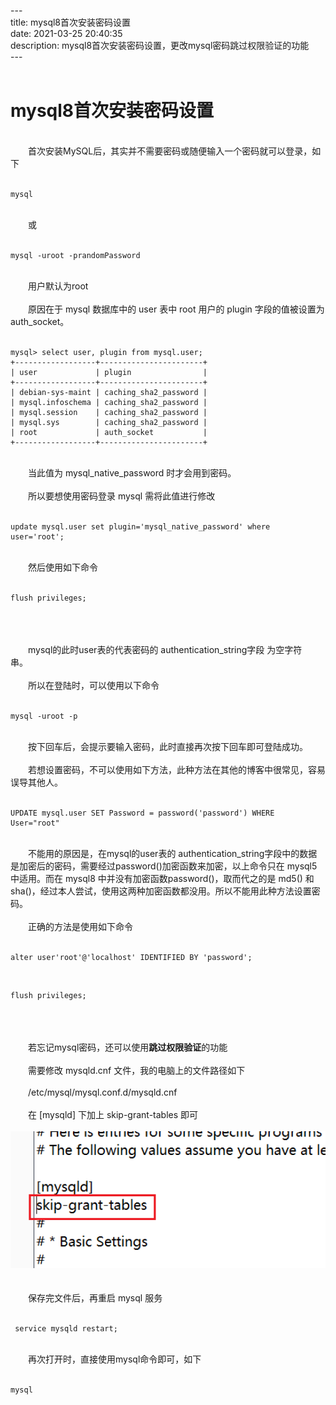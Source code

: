 ---&emsp;  
title: mysql8首次安装密码设置&emsp;  
date: 2021-03-25 20:40:35&emsp;  
description: mysql8首次安装密码设置，更改mysql密码跳过权限验证的功能&emsp;  
---&emsp;  
&emsp;  
# mysql8首次安装密码设置&emsp;  
&emsp;  
&emsp;&emsp;首次安装MySQL后，其实并不需要密码或随便输入一个密码就可以登录，如下&emsp;  
&emsp;  
```
mysql
```
&emsp;  
&emsp;&emsp;或&emsp;  
&emsp;  
```
mysql -uroot -prandomPassword
```
&emsp;  
&emsp;&emsp;用户默认为root&emsp;  
&emsp;  
&emsp;&emsp;原因在于 mysql 数据库中的 user 表中 root 用户的 plugin 字段的值被设置为 auth_socket。&emsp;  
&emsp;  
```
mysql> select user, plugin from mysql.user;
+------------------+-----------------------+
| user             | plugin                |
+------------------+-----------------------+
| debian-sys-maint | caching_sha2_password |
| mysql.infoschema | caching_sha2_password |
| mysql.session    | caching_sha2_password |
| mysql.sys        | caching_sha2_password |
| root             | auth_socket           |
+------------------+-----------------------+
```
&emsp;  
&emsp;&emsp;当此值为 mysql_native_password 时才会用到密码。&emsp;  
&emsp;  
&emsp;&emsp;所以要想使用密码登录 mysql 需将此值进行修改&emsp;  
&emsp;  
```mysql
update mysql.user set plugin='mysql_native_password' where user='root';
```
&emsp;  
&emsp;&emsp;然后使用如下命令&emsp;  
&emsp;  
```mysql
flush privileges;
```
&emsp;  
&emsp;&emsp;&emsp;  
&emsp;  
&emsp;&emsp;mysql的此时user表的代表密码的 authentication_string字段 为空字符串。&emsp;  
&emsp;  
&emsp;&emsp;所以在登陆时，可以使用以下命令&emsp;  
&emsp;  
```
mysql -uroot -p
```
&emsp;  
&emsp;&emsp;按下回车后，会提示要输入密码，此时直接再次按下回车即可登陆成功。&emsp;  
&emsp;  
&emsp;&emsp;若想设置密码，不可以使用如下方法，此种方法在其他的博客中很常见，容易误导其他人。&emsp;  
&emsp;  
```mysql
UPDATE mysql.user SET Password = password('password') WHERE User="root"
```
&emsp;  
&emsp;&emsp;不能用的原因是，在mysql的user表的 authentication_string字段中的数据是加密后的密码，需要经过password()加密函数来加密，以上命令只在 mysql5 中适用。而在 mysql8 中并没有加密函数password()，取而代之的是 md5() 和 sha()，经过本人尝试，使用这两种加密函数都没用。所以不能用此种方法设置密码。&emsp;  
&emsp;  
&emsp;&emsp;正确的方法是使用如下命令&emsp;  
&emsp;  
```mysql
alter user'root'@'localhost' IDENTIFIED BY 'password';
```
&emsp;  
```mysql
flush privileges;
```
&emsp;  
&emsp;&emsp;&emsp;  
&emsp;  
&emsp;&emsp;若忘记mysql密码，还可以使用**跳过权限验证**的功能&emsp;  
&emsp;  
&emsp;&emsp;需要修改 mysqld.cnf 文件，我的电脑上的文件路径如下&emsp;  
&emsp;  
&emsp;&emsp;/etc/mysql/mysql.conf.d/mysqld.cnf&emsp;  
&emsp;  
&emsp;&emsp;在 [mysqld] 下加上 skip-grant-tables 即可&emsp;  
&emsp;  
<img src="mysql密码/1.png" alt="1" width='700px' />&emsp;  
&emsp;  
&emsp;&emsp;保存完文件后，再重启 mysql 服务&emsp;  
&emsp;  
```mysql
 service mysqld restart;
```
&emsp;  
&emsp;&emsp;再次打开时，直接使用mysql命令即可，如下&emsp;  
&emsp;  
```
mysql
```
&emsp;  
&emsp;  
